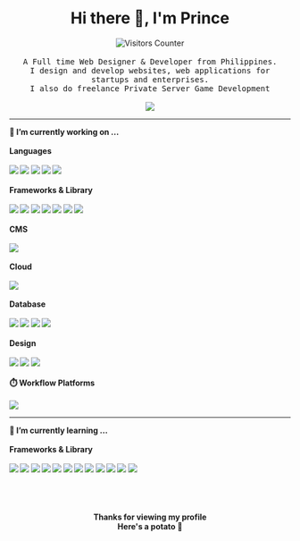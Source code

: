 

<div align="center">
  <h1>Hi there 👋, I'm Prince</h1>
  <img src="https://visitor-badge.glitch.me/badge?page_id=prinsudesu.prinsudesu" alt="Visitors Counter">
  <br>
  <br>
  <samp>
A Full time Web Designer & Developer from Philippines.
<br>I design and develop websites, web applications for startups and enterprises.
<br>I also do freelance Private Server Game Development
     <br><br>
     <a href="mailto:prinsudesu@gmail.com"><img src="https://img.shields.io/badge/Gmail-D14836?style=for-the-badge&logo=gmail&logoColor=white" /></a>
  </samp><br>
  
 </div>
 <hr>
 <b>
 <div>
   🔭 I’m currently working on ...
   <br><br>
   Languages
   <br><br>
   <img src="https://img.shields.io/badge/PHP-777BB4?style=for-the-badge&logo=php&logoColor=white" />
   <img src="https://img.shields.io/badge/CSS3-1572B6?style=for-the-badge&logo=css3&logoColor=white" />
   <img src="https://img.shields.io/badge/C%2B%2B-00599C?style=for-the-badge&logo=c%2B%2B&logoColor=white" />
   <img src="https://img.shields.io/badge/HTML5-E34F26?style=for-the-badge&logo=html5&logoColor=white" />
   <img src="https://img.shields.io/badge/JavaScript-323330?style=for-the-badge&logo=javascript&logoColor=F7DF1E" />
   <br><br>
   Frameworks & Library
   <br><br>
   <img src="https://img.shields.io/badge/Apache-D22128?style=for-the-badge&logo=Apache&logoColor=white" />
   <img src="https://img.shields.io/badge/Bootstrap-563D7C?style=for-the-badge&logo=bootstrap&logoColor=white" />
   <img src="https://img.shields.io/badge/Composer-885630?style=for-the-badge&logo=Composer&logoColor=white" />
   <img src="https://img.shields.io/badge/Font_Awesome-339AF0?style=for-the-badge&logo=fontawesome&logoColor=white" />
   <img src="https://img.shields.io/badge/shopify-8DB543?style=for-the-badge&logo=Shopify&logoColor=white" />
   <img src="https://img.shields.io/badge/Xampp-F37623?style=for-the-badge&logo=xampp&logoColor=white" />
   <img src="https://img.shields.io/badge/jQuery-0769AD?style=for-the-badge&logo=jquery&logoColor=white" />
   <br><br>
   CMS
   <br><br>
   <img src="https://img.shields.io/badge/Wordpress-21759B?style=for-the-badge&logo=wordpress&logoColor=white" />
   <br><br>
   Cloud
   <br><br>
   <img src="https://img.shields.io/badge/Cloudflare-F38020?style=for-the-badge&logo=Cloudflare&logoColor=white" />
   <br><br>
   Database
   <br><br>
   <img src="https://img.shields.io/badge/MySQL-005C84?style=for-the-badge&logo=mysql&logoColor=white" />
   <img src="https://img.shields.io/badge/PostgreSQL-316192?style=for-the-badge&logo=postgresql&logoColor=white" />
   <img src="https://img.shields.io/badge/SQLite-07405E?style=for-the-badge&logo=sqlite&logoColor=white" />
   <img src="https://img.shields.io/badge/Microsoft%20SQL%20Server-CC2927?style=for-the-badge&logo=microsoft%20sql%20server&logoColor=white" />
   <br><br>
   Design
   <br><br>
   <img src="https://img.shields.io/badge/Adobe%20Photoshop-31A8FF?style=for-the-badge&logo=Adobe%20Photoshop&logoColor=black" />
   <img src="https://img.shields.io/badge/Adobe%20Premiere%20Pro-9999FF?style=for-the-badge&logo=Adobe%20Premiere%20Pro&logoColor=white" />
   <img src="https://img.shields.io/badge/Canva-%2300C4CC.svg?&style=for-the-badge&logo=Canva&logoColor=white" />
   <br><br>
   ⏱️ Workflow Platforms
   <br><br>
   <img src="https://img.shields.io/badge/Jira-0052CC?style=for-the-badge&logo=Jira&logoColor=white" />
  </div>
 <hr>
 <div>
   🌱 I’m currently learning ...
   <br><br>
   Frameworks & Library
   <br><br>
   <img src="https://img.shields.io/badge/.NET-512BD4?style=for-the-badge&logo=dotnet&logoColor=white" />
   <img src="https://img.shields.io/badge/AngularJS-E23237?style=for-the-badge&logo=angularjs&logoColor=white" />
   <img src="https://img.shields.io/badge/Laravel-FF2D20?style=for-the-badge&logo=laravel&logoColor=white" />
   <img src="https://img.shields.io/badge/Node.js-339933?style=for-the-badge&logo=nodedotjs&logoColor=white" />
   <img src="https://img.shields.io/badge/npm-CB3837?style=for-the-badge&logo=npm&logoColor=white" />
   <img src="https://img.shields.io/badge/Postman-FF6C37?style=for-the-badge&logo=Postman&logoColor=white" />
   <img src="https://img.shields.io/badge/React-20232A?style=for-the-badge&logo=react&logoColor=61DAFB" />
   <img src="https://img.shields.io/badge/Sass-CC6699?style=for-the-badge&logo=sass&logoColor=white" />
   <img src="https://img.shields.io/badge/Tailwind_CSS-38B2AC?style=for-the-badge&logo=tailwind-css&logoColor=white" />
   <img src="https://img.shields.io/badge/Vue.js-35495E?style=for-the-badge&logo=vuedotjs&logoColor=4FC08D" />
   <img src="https://img.shields.io/badge/Codeigniter-EF4223?style=for-the-badge&logo=codeigniter&logoColor=white" />
   <img src="https://img.shields.io/badge/Nginx-009639?style=for-the-badge&logo=nginx&logoColor=white" />
  </div>
 </b>
 <br><br><br><br>
<div align="center"><b>
Thanks for viewing my profile<br>
Here's a potato 🥔
</div>
<!--
**prinsudesu/prinsudesu** is a ✨ _special_ ✨ repository because its `README.md` (this file) appears on your GitHub profile.

Here are some ideas to get you started:

- 🔭 I’m currently working on ...
- 🌱 I’m currently learning ...
- 👯 I’m looking to collaborate on ...
- 🤔 I’m looking for help with ...
- 💬 Ask me about ...
- 📫 How to reach me: ...
- 😄 Pronouns: ...
- ⚡ Fun fact: ...
-->

